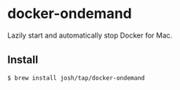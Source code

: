 # docker-ondemand

Lazily start and automatically stop Docker for Mac.

## Install

```sh
$ brew install josh/tap/docker-ondemand
```
